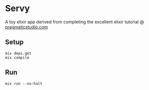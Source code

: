 # Servy

A toy elixir app derived from completing the excellent elixir tutorial @ [pragmaticstudio.com](https://pragmaticstudio.com/elixir)

## Setup

```
mix deps.get
mix compile
```

## Run

```
mix run --no-halt
```
